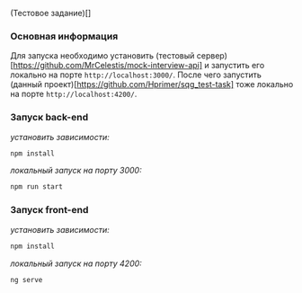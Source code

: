 (Тестовое задание)[]

### Основная информация 
Для запуска необходимо установить (тестовый сервер)[https://github.com/MrCelestis/mock-interview-api] и запустить его локально на порте `http://localhost:3000/`. После чего запустить (данный проект)[https://github.com/Hprimer/sqg_test-task] тоже локально на порте `http://localhost:4200/`.

### Запуск back-end
*установить зависимости:*
```bash
npm install
```
*локальный запуск на порту 3000:*
```bash
npm run start
```

### Запуск front-end
*установить зависимости:*
```bash
npm install
```
*локальный запуск на порту 4200:*
```bash
ng serve
```